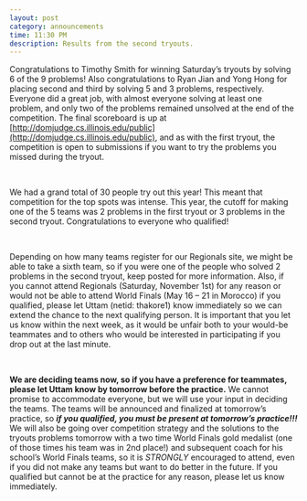 ```yaml
---
layout: post
category: announcements
time: 11:30 PM
description: Results from the second tryouts.
---
```


Congratulations to Timothy Smith for winning Saturday’s tryouts by solving 6 of the 9 
problems! Also congratulations to Ryan Jian and Yong Hong for placing second and 
third by solving 5 and 3 problems, respectively. Everyone did a great job, with 
almost everyone solving at least one problem, and only two of the problems remained 
unsolved at the end of the competition. The final scoreboard is up at 
[http://domjudge.cs.illinois.edu/public](http://domjudge.cs.illinois.edu/public), and 
as with the first tryout, the competition is open to submissions if you want to try 
the problems you missed during the tryout.

<br>

We had a grand total of 30 people try out this year! This meant that competition for 
the top spots was intense. This year, the cutoff for making one of the 5 teams was 2 
problems in the first tryout or 3 problems in the second tryout. Congratulations to 
everyone who qualified! 

<br>

Depending on how many teams register for our Regionals site, we might be able to take 
a sixth team, so if you were one of the people who solved 2 problems in the second 
tryout, keep posted for more information. Also, if you cannot attend Regionals 
(Saturday, November 1st) for any reason or would not be able to attend World Finals 
(May 16 – 21 in Morocco) if you qualified, please let Uttam (netid: thakore1) know 
immediately so we can extend the chance to the next qualifying person. It is 
important that you let us know within the next week, as it would be unfair both to 
your would-be teammates and to others who would be interested in participating if 
you drop out at the last minute.

<br>

**We are deciding teams now, so if you have a preference for teammates, please let 
Uttam know by tomorrow before the practice.** We cannot promise to accommodate 
everyone, but we will use your input in deciding the teams. The teams will be 
announced and finalized at tomorrow’s practice, so <b><i>if you qualified, you must 
be present at tomorrow’s practice!!!</i></b> We will also be going over competition 
strategy and the solutions to the tryouts problems tomorrow with a two time World 
Finals gold medalist (one of those times his team was in 2nd place!) and subsequent 
coach for his school’s World Finals teams, so it is *STRONGLY* encouraged to attend, 
even if you did not make any teams but want to do better in the future. If you 
qualified but cannot be at the practice for any reason, please let us know 
immediately.
